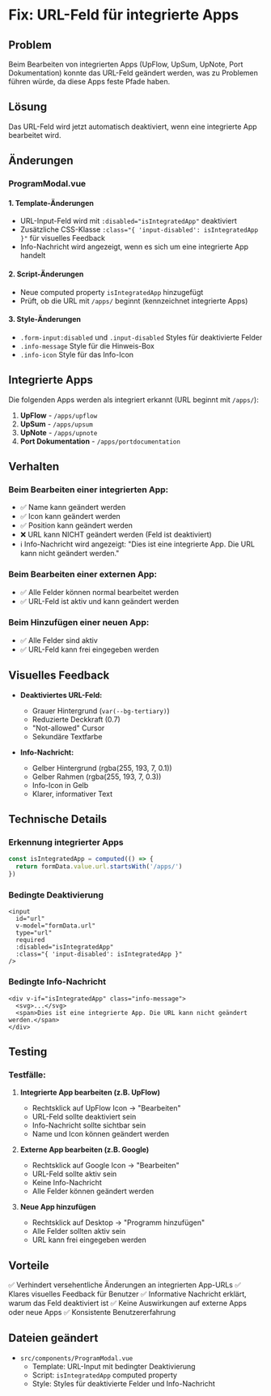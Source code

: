 # Fix: URL-Feld für integrierte Apps

## Problem
Beim Bearbeiten von integrierten Apps (UpFlow, UpSum, UpNote, Port Dokumentation) konnte das URL-Feld geändert werden, was zu Problemen führen würde, da diese Apps feste Pfade haben.

## Lösung
Das URL-Feld wird jetzt automatisch deaktiviert, wenn eine integrierte App bearbeitet wird.

## Änderungen

### ProgramModal.vue

#### 1. Template-Änderungen
- URL-Input-Feld wird mit `:disabled="isIntegratedApp"` deaktiviert
- Zusätzliche CSS-Klasse `:class="{ 'input-disabled': isIntegratedApp }"` für visuelles Feedback
- Info-Nachricht wird angezeigt, wenn es sich um eine integrierte App handelt

#### 2. Script-Änderungen
- Neue computed property `isIntegratedApp` hinzugefügt
- Prüft, ob die URL mit `/apps/` beginnt (kennzeichnet integrierte Apps)

#### 3. Style-Änderungen
- `.form-input:disabled` und `.input-disabled` Styles für deaktivierte Felder
- `.info-message` Style für die Hinweis-Box
- `.info-icon` Style für das Info-Icon

## Integrierte Apps

Die folgenden Apps werden als integriert erkannt (URL beginnt mit `/apps/`):

1. **UpFlow** - `/apps/upflow`
2. **UpSum** - `/apps/upsum`
3. **UpNote** - `/apps/upnote`
4. **Port Dokumentation** - `/apps/portdocumentation`

## Verhalten

### Beim Bearbeiten einer integrierten App:
- ✅ Name kann geändert werden
- ✅ Icon kann geändert werden
- ✅ Position kann geändert werden
- ❌ URL kann NICHT geändert werden (Feld ist deaktiviert)
- ℹ️ Info-Nachricht wird angezeigt: "Dies ist eine integrierte App. Die URL kann nicht geändert werden."

### Beim Bearbeiten einer externen App:
- ✅ Alle Felder können normal bearbeitet werden
- ✅ URL-Feld ist aktiv und kann geändert werden

### Beim Hinzufügen einer neuen App:
- ✅ Alle Felder sind aktiv
- ✅ URL-Feld kann frei eingegeben werden

## Visuelles Feedback

- **Deaktiviertes URL-Feld:**
  - Grauer Hintergrund (`var(--bg-tertiary)`)
  - Reduzierte Deckkraft (0.7)
  - "Not-allowed" Cursor
  - Sekundäre Textfarbe

- **Info-Nachricht:**
  - Gelber Hintergrund (rgba(255, 193, 7, 0.1))
  - Gelber Rahmen (rgba(255, 193, 7, 0.3))
  - Info-Icon in Gelb
  - Klarer, informativer Text

## Technische Details

### Erkennung integrierter Apps
```javascript
const isIntegratedApp = computed(() => {
  return formData.value.url.startsWith('/apps/')
})
```

### Bedingte Deaktivierung
```vue
<input
  id="url"
  v-model="formData.url"
  type="url"
  required
  :disabled="isIntegratedApp"
  :class="{ 'input-disabled': isIntegratedApp }"
/>
```

### Bedingte Info-Nachricht
```vue
<div v-if="isIntegratedApp" class="info-message">
  <svg>...</svg>
  <span>Dies ist eine integrierte App. Die URL kann nicht geändert werden.</span>
</div>
```

## Testing

### Testfälle:

1. **Integrierte App bearbeiten (z.B. UpFlow)**
   - Rechtsklick auf UpFlow Icon → "Bearbeiten"
   - URL-Feld sollte deaktiviert sein
   - Info-Nachricht sollte sichtbar sein
   - Name und Icon können geändert werden

2. **Externe App bearbeiten (z.B. Google)**
   - Rechtsklick auf Google Icon → "Bearbeiten"
   - URL-Feld sollte aktiv sein
   - Keine Info-Nachricht
   - Alle Felder können geändert werden

3. **Neue App hinzufügen**
   - Rechtsklick auf Desktop → "Programm hinzufügen"
   - Alle Felder sollten aktiv sein
   - URL kann frei eingegeben werden

## Vorteile

✅ Verhindert versehentliche Änderungen an integrierten App-URLs
✅ Klares visuelles Feedback für Benutzer
✅ Informative Nachricht erklärt, warum das Feld deaktiviert ist
✅ Keine Auswirkungen auf externe Apps oder neue Apps
✅ Konsistente Benutzererfahrung

## Dateien geändert

- `src/components/ProgramModal.vue`
  - Template: URL-Input mit bedingter Deaktivierung
  - Script: `isIntegratedApp` computed property
  - Style: Styles für deaktivierte Felder und Info-Nachricht